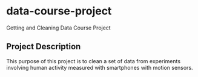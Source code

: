 # data-course-project
Getting and Cleaning Data Course Project

## Project Description

This purpose of this project is to clean a set of data from experiments involving human activity measured with smartphones with motion sensors. 
